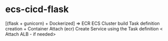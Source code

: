# ecs-cicd-flask 

[(flask + gunicorn) + Dockerized] => ECR 
ECS Cluster build
Task definition creation + Container Attach (ecr)
Create Service using the Task definition 
< Attach ALB - if needed>  
